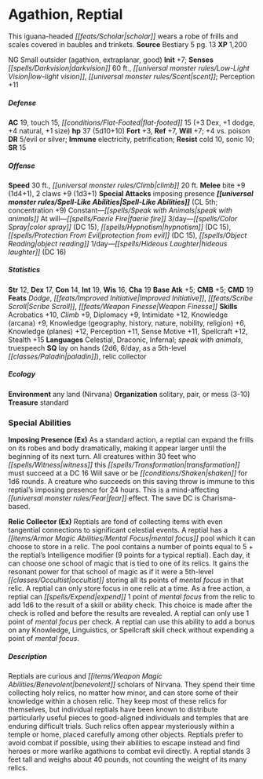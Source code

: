 ﻿---
cssclass: [monsters]
title1: Agathion, Reptial
desc_short: This iguana-headed scholar wears a robe of frills and scales covered in
  baubles and trinkets.
title2: Reptial
CR: 4
sources:
- name: Bestiary 5
  page: 13
  link: http://paizo.com/products/btpy9g9x?Pathfinder-Roleplaying-Game-Bestiary-5
XP: 1200
alignment: NG
size: Small
type: outsider
subtypes:
- agathion
- extraplanar
- good
initiative:
  bonus: 7
senses:
  darkvision: 60
  low-light vision: true
  scent: true
AC:
  AC: 19
  touch: 15
  flat_footed: 15
  components:
    dex: 3
    dodge: 1
    natural: 4
    size: 1
HP:
  HP: 37
  long: 5d10+10
saves:
  fort: 3
  ref: 7
  will: 7
  other: +4 vs. poison
DR:
- amount: 5
  weakness: evil or silver
immunities:
- electricity
- petrification
resistances:
  cold: 10
  sonic: 10
SR: 15
speeds:
  base: 30
  climb: 20
attacks:
  melee:
  - - text: bite +9 (1d4+1)
      entries:
      - - damage: 1d4+1
      attack: bite
      bonus:
      - 9
    - text: 2 claws +9 (1d3+1)
      entries:
      - - damage: 1d3+1
      count: 2
      attack: claws
      bonus:
      - 9
  special:
  - imposing presence
spell_like_abilities:
  entries:
  - name: speak with animals
    source: default
    freq: Constant
  - name: faerie fire
    source: default
    freq: At will
  - name: color spray
    source: default
    freq: 3/day
    DC: 15
  - name: hypnotism
    source: default
    freq: 3/day
    DC: 15
  - name: protection from evil
    source: default
    freq: 3/day
    DC: 15
  - name: object reading
    source: default
    freq: 3/day
  - name: hideous laughter
    source: default
    freq: 1/day
    DC: 16
  sources:
  - name: default
    CL: 5
    concentration: 9
ability_scores:
  STR: 12
  DEX: 17
  CON: 14
  INT: 19
  WIS: 16
  CHA: 19
BAB: 5
CMB: 5
CMD: 19
feats:
- name: Dodge
- name: Improved Initiative
- name: Scribe Scroll
- name: Weapon Finesse
skills:
  Acrobatics: 10
  Climb: 9
  Diplomacy: 9
  Intimidate: 12
  Knowledge (arcana): 9
  Knowledge (geography): 6
  Knowledge (history): 6
  Knowledge (nature): 6
  Knowledge (nobility): 6
  Knowledge (religion): 6
  Knowledge (planes): 12
  Perception: 11
  Sense Motive: 11
  Spellcraft: 12
  Stealth: 15
languages:
- Celestial
- Draconic
- Infernal
- speak with animals
- truespeech
special_qualities:
- lay on hands (2d6, 6/day, as a 5th-level paladin)
- relic collector
ecology:
  environment: any land (Nirvana)
  organization: solitary, pair, or mess (3-10)
  treasure_type: standard
special_abilities:
  Imposing Presence (Ex): As a standard action, a reptial can expand the frills on
    its robes and body dramatically, making it appear larger until the beginning of
    its next turn. All creatures within 30 feet who witness this transformation must
    succeed at a DC 16 Will save or be shaken for 1d6 rounds. A creature who succeeds
    on this saving throw is immune to this reptial's imposing presence for 24 hours.
    This is a mind-affecting fear effect. The save DC is Charisma-based.
  Relic Collector (Ex): Reptials are fond of collecting items with even tangential
    connections to significant celestial events. A reptial has a mental focus pool
    which it can choose to store in a relic. The pool contains a number of points
    equal to 5 + the reptial's Intelligence modifier (9 points for a typical reptial).
    Each day, it can choose one school of magic that is tied to one of its relics.
    It gains the resonant power for that school of magic as if it were a 5th-level
    occultist storing all its points of mental focus in that relic. A reptial can
    only store focus in one relic at a time. As a free action, a reptial can expend
    1 point of mental focus from the relic to add 1d6 to the result of a skill or
    ability check. This choice is made after the check is rolled and before the results
    are revealed. A reptial can only use 1 point of mental focus per check. A reptial
    can use this ability to add a bonus on any Knowledge, Linguistics, or Spellcraft
    skill check without expending a point of mental focus.
desc_long: Reptials are curious and benevolent scholars of Nirvana. They spend their
  time collecting holy relics, no matter how minor, and can store some of their knowledge
  within a chosen relic. They keep most of these relics for themselves, but individual
  reptials have been known to distribute particularly useful pieces to good-aligned
  individuals and temples that are enduring difficult trials. Such relics often appear
  mysteriously within a temple or home, placed carefully among other objects. Reptials
  prefer to avoid combat if possible, using their abilities to escape instead and
  find heroes or more warlike agathions to combat evil directly. A reptial stands
  3 feet tall and weighs about 40 pounds, not counting the weight of its many relics.

---

# Agathion, Reptial
This iguana-headed _[[feats/Scholar|scholar]]_ wears a robe of frills and scales covered in baubles and trinkets.
**Source** Bestiary 5 pg. 13
**XP** 1,200

NG Small outsider (agathion, extraplanar, good)
**Init** +7; **Senses** _[[spells/Darkvision|darkvision]]_ 60 ft., _[[universal monster rules/Low-Light Vision|low-light vision]]_, _[[universal monster rules/Scent|scent]]_; Perception +11

##### Defense

**AC** 19, touch 15, _[[conditions/Flat-Footed|flat-footed]]_ 15 (+3 Dex, +1 dodge, +4 natural, +1 size)
**hp** 37 (5d10+10)
**Fort** +3, **Ref** +7, **Will** +7; +4 vs. poison
**DR** 5/evil or silver; **Immune** electricity, petrification; **Resist** cold 10, sonic 10; **SR** 15

##### Offense
**Speed** 30 ft., _[[universal monster rules/Climb|climb]]_ 20 ft.
**Melee** bite +9 (1d4+1), 2 claws +9 (1d3+1)
**Special Attacks** imposing presence
**_[[universal monster rules/Spell-Like Abilities|Spell-Like Abilities]]_** (CL 5th; concentration +9)
Constant—_[[spells/Speak with Animals|speak with animals]]_
At will—_[[spells/Faerie Fire|faerie fire]]_
3/day—_[[spells/Color Spray|color spray]]_ (DC 15), _[[spells/Hypnotism|hypnotism]]_ (DC 15), _[[spells/Protection From Evil|protection from evil]]_ (DC 15), _[[spells/Object Reading|object reading]]_
1/day—_[[spells/Hideous Laughter|hideous laughter]]_ (DC 16)

##### Statistics
**Str** 12, **Dex** 17, **Con** 14, **Int** 19, **Wis** 16, **Cha** 19
**Base Atk** +5; **CMB** +5; **CMD** 19
**Feats** _Dodge_, _[[feats/Improved Initiative|Improved Initiative]]_, _[[feats/Scribe Scroll|Scribe Scroll]]_, _[[feats/Weapon Finesse|Weapon Finesse]]_
**Skills** Acrobatics +10, _Climb_ +9, Diplomacy +9, Intimidate +12, Knowledge (arcana) +9, Knowledge (geography, history, nature, nobility, religion) +6, Knowledge (planes) +12, Perception +11, Sense Motive +11, Spellcraft +12, Stealth +15
**Languages** Celestial, Draconic, Infernal; _speak with animals_, truespeech
**SQ** lay on hands (2d6, 6/day, as a 5th-level _[[classes/Paladin|paladin]]_), relic collector

##### Ecology

**Environment** any land (Nirvana)
**Organization** solitary, pair, or mess (3-10)
**Treasure** standard

### Special Abilities

**Imposing Presence (Ex)** As a standard action, a reptial can expand the frills on its robes and body dramatically, making it appear larger until the beginning of its next turn. All creatures within 30 feet who _[[spells/Witness|witness]]_ this _[[spells/Transformation|transformation]]_ must succeed at a DC 16 Will save or be _[[conditions/Shaken|shaken]]_ for 1d6 rounds. A creature who succeeds on this saving throw is immune to this reptial’s imposing presence for 24 hours. This is a mind-affecting _[[universal monster rules/Fear|fear]]_ effect. The save DC is Charisma-based.

**Relic Collector (Ex)** Reptials are fond of collecting items with even tangential connections to significant celestial events. A reptial has a _[[items/Armor Magic Abilities/Mental Focus|mental focus]]_ pool which it can choose to store in a relic. The pool contains a number of points equal to 5 + the reptial’s Intelligence modifier (9 points for a typical reptial). Each day, it can choose one school of magic that is tied to one of its relics. It gains the resonant power for that school of magic as if it were a 5th-level _[[classes/Occultist|occultist]]_ storing all its points of _mental focus_ in that relic. A reptial can only store focus in one relic at a time. As a free action, a reptial can _[[spells/Expend|expend]]_ 1 point of _mental focus_ from the relic to add 1d6 to the result of a skill or ability check. This choice is made after the check is rolled and before the results are revealed. A reptial can only use 1 point of _mental focus_ per check. A reptial can use this ability to add a bonus on any Knowledge, Linguistics, or Spellcraft skill check without expending a point of _mental focus_.

##### Description

Reptials are curious and _[[items/Weapon Magic Abilities/Benevolent|benevolent]]_ scholars of Nirvana. They spend their time collecting holy relics, no matter how minor, and can store some of their knowledge within a chosen relic. They keep most of these relics for themselves, but individual reptials have been known to distribute particularly useful pieces to good-aligned individuals and temples that are enduring difficult trials. Such relics often appear mysteriously within a temple or home, placed carefully among other objects. Reptials prefer to avoid combat if possible, using their abilities to escape instead and find heroes or more warlike agathions to combat evil directly. A reptial stands 3 feet tall and weighs about 40 pounds, not counting the weight of its many relics.